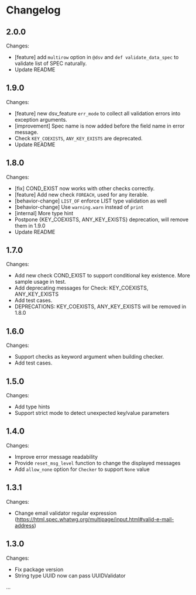 Changelog
=========


2.0.0
-----

Changes:

- [feature] add `multirow` option in `@dsv` and `def validate_data_spec` to validate list of SPEC naturally.
- Update README


1.9.0
-----

Changes:

- [feature] new dsv_feature `err_mode` to collect all validation errors into exception arguments.
- [improvement] Spec name is now added before the field name in error message.
- Check `KEY_COEXISTS`, `ANY_KEY_EXISTS` are deprecated.
- Update README


1.8.0
-----

Changes:

- [fix] COND_EXIST now works with other checks correctly.
- [feature] Add new check `FOREACH`, used for any iterable.
- [behavior-change] `LIST_OF` enforce LIST type validation as well
- [behavior-change] Use `warning.warn` instead of `print`
- [internal] More type hint
- Postpone {KEY_COEXISTS, ANY_KEY_EXISTS} deprecation, will remove them in 1.9.0
- Update README


1.7.0
-----

Changes:

- Add new check COND_EXIST to support conditional key existence. More sample usage in test.
- Add deprecating messages for Check: KEY_COEXISTS, ANY_KEY_EXISTS
- Add test cases.
- DEPRECATIONS: KEY_COEXISTS, ANY_KEY_EXISTS will be removed in 1.8.0


1.6.0
-----

Changes:

- Support checks as keyword argument when building checker.
- Add test cases.


1.5.0
-----

Changes:

- Add type hints
- Support strict mode to detect unexpected key/value parameters


1.4.0
-----

Changes:

- Improve error message readability
- Provide `reset_msg_level` function to change the displayed messages
- Add `allow_none` option for `Checker` to support `None` value

1.3.1
-----

Changes:

- Change email validator regular expression (https://html.spec.whatwg.org/multipage/input.html#valid-e-mail-address)

1.3.0
-----

Changes:

- Fix package version
- String type UUID now can pass UUIDValidator

...
